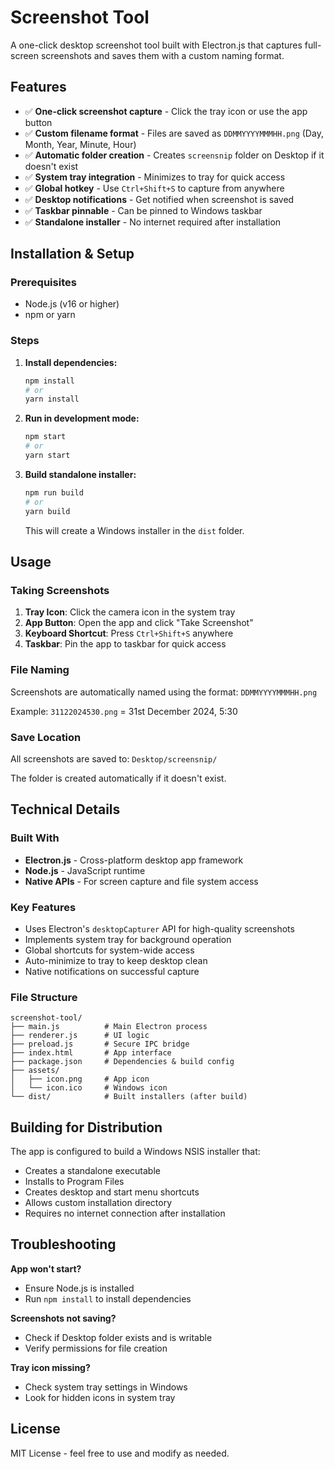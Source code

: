 # Screenshot Tool

A one-click desktop screenshot tool built with Electron.js that captures full-screen screenshots and saves them with a custom naming format.

## Features

- ✅ **One-click screenshot capture** - Click the tray icon or use the app button
- ✅ **Custom filename format** - Files are saved as `DDMMYYYYMMMHH.png` (Day, Month, Year, Minute, Hour)
- ✅ **Automatic folder creation** - Creates `screensnip` folder on Desktop if it doesn't exist
- ✅ **System tray integration** - Minimizes to tray for quick access
- ✅ **Global hotkey** - Use `Ctrl+Shift+S` to capture from anywhere
- ✅ **Desktop notifications** - Get notified when screenshot is saved
- ✅ **Taskbar pinnable** - Can be pinned to Windows taskbar
- ✅ **Standalone installer** - No internet required after installation

## Installation & Setup

### Prerequisites
- Node.js (v16 or higher)
- npm or yarn

### Steps

1. **Install dependencies:**
   ```bash
   npm install
   # or
   yarn install
   ```

2. **Run in development mode:**
   ```bash
   npm start
   # or
   yarn start
   ```

3. **Build standalone installer:**
   ```bash
   npm run build
   # or
   yarn build
   ```

   This will create a Windows installer in the `dist` folder.

## Usage

### Taking Screenshots

1. **Tray Icon**: Click the camera icon in the system tray
2. **App Button**: Open the app and click "Take Screenshot"
3. **Keyboard Shortcut**: Press `Ctrl+Shift+S` anywhere
4. **Taskbar**: Pin the app to taskbar for quick access

### File Naming

Screenshots are automatically named using the format: `DDMMYYYYMMMHH.png`

Example: `31122024530.png` = 31st December 2024, 5:30

### Save Location

All screenshots are saved to: `Desktop/screensnip/`

The folder is created automatically if it doesn't exist.

## Technical Details

### Built With
- **Electron.js** - Cross-platform desktop app framework
- **Node.js** - JavaScript runtime
- **Native APIs** - For screen capture and file system access

### Key Features
- Uses Electron's `desktopCapturer` API for high-quality screenshots
- Implements system tray for background operation
- Global shortcuts for system-wide access
- Auto-minimize to tray to keep desktop clean
- Native notifications on successful capture

### File Structure
```
screenshot-tool/
├── main.js          # Main Electron process
├── renderer.js      # UI logic
├── preload.js       # Secure IPC bridge
├── index.html       # App interface
├── package.json     # Dependencies & build config
├── assets/
│   ├── icon.png     # App icon
│   └── icon.ico     # Windows icon
└── dist/            # Built installers (after build)
```

## Building for Distribution

The app is configured to build a Windows NSIS installer that:
- Creates a standalone executable
- Installs to Program Files
- Creates desktop and start menu shortcuts
- Allows custom installation directory
- Requires no internet connection after installation

## Troubleshooting

**App won't start?**
- Ensure Node.js is installed
- Run `npm install` to install dependencies

**Screenshots not saving?**
- Check if Desktop folder exists and is writable
- Verify permissions for file creation

**Tray icon missing?**
- Check system tray settings in Windows
- Look for hidden icons in system tray

## License

MIT License - feel free to use and modify as needed.